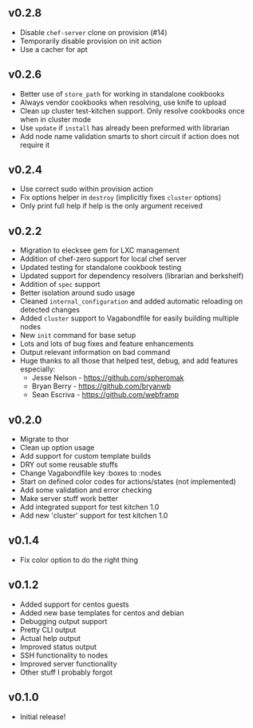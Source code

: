 ## v0.2.8
* Disable `chef-server` clone on provision (#14)
* Temporarily disable provision on init action
* Use a cacher for apt

## v0.2.6
* Better use of `store_path` for working in standalone cookbooks
* Always vendor cookbooks when resolving, use knife to upload
* Clean up cluster test-kitchen support. Only resolve cookbooks once when in cluster mode
* Use `update` if `install` has already been preformed with librarian
* Add node name validation smarts to short circuit if action does not require it

## v0.2.4
* Use correct sudo within provision action
* Fix options helper in `destroy` (implicitly fixes `cluster` options)
* Only print full help if help is the only argument received

## v0.2.2
* Migration to elecksee gem for LXC management
* Addition of chef-zero support for local chef server
* Updated testing for standalone cookbook testing
* Updated support for dependency resolvers (librarian and berkshelf)
* Addition of `spec` support
* Better isolation around sudo usage
* Cleaned `internal_configuration` and added automatic reloading on detected changes
* Added `cluster` support to Vagabondfile for easily building multiple nodes
* New `init` command for base setup
* Lots and lots of bug fixes and feature enhancements
* Output relevant information on bad command
* Huge thanks to all those that helped test, debug, and add features especially:
  * Jesse Nelson - https://github.com/spheromak
  * Bryan Berry - https://github.com/bryanwb
  * Sean Escriva - https://github.com/webframp


## v0.2.0
* Migrate to thor
* Clean up option usage
* Add support for custom template builds
* DRY out some reusable stuffs
* Change Vagabondfile key :boxes to :nodes
* Start on defined color codes for actions/states (not implemented)
* Add some validation and error checking
* Make server stuff work better
* Add integrated support for test kitchen 1.0
* Add new 'cluster' support for test kitchen 1.0

## v0.1.4
* Fix color option to do the right thing

## v0.1.2
* Added support for centos guests
* Added new base templates for centos and debian
* Debugging output support
* Pretty CLI output
* Actual help output
* Improved status output
* SSH functionality to nodes
* Improved server functionality
* Other stuff I probably forgot

## v0.1.0
* Initial release!
